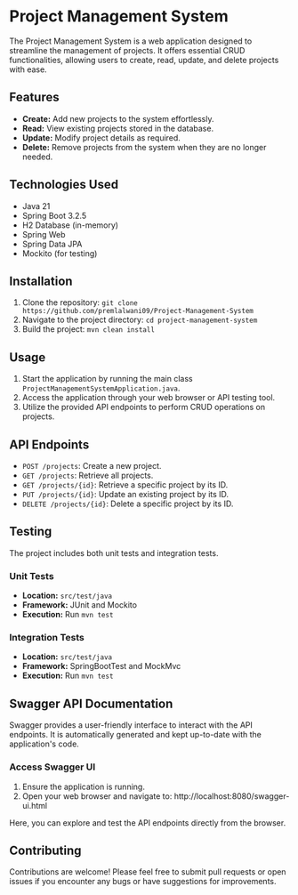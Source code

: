 # Project Management System

The Project Management System is a web application designed to streamline the management of projects. It offers essential CRUD functionalities, allowing users to create, read, update, and delete projects with ease.

## Features

- **Create:** Add new projects to the system effortlessly.
- **Read:** View existing projects stored in the database.
- **Update:** Modify project details as required.
- **Delete:** Remove projects from the system when they are no longer needed.

## Technologies Used

- Java 21
- Spring Boot 3.2.5
- H2 Database (in-memory)
- Spring Web
- Spring Data JPA
- Mockito (for testing)

## Installation

1. Clone the repository: `git clone https://github.com/premlalwani09/Project-Management-System`
2. Navigate to the project directory: `cd project-management-system`
3. Build the project: `mvn clean install`

## Usage

1. Start the application by running the main class `ProjectManagementSystemApplication.java`.
2. Access the application through your web browser or API testing tool.
3. Utilize the provided API endpoints to perform CRUD operations on projects.

## API Endpoints

- `POST /projects`: Create a new project.
- `GET /projects`: Retrieve all projects.
- `GET /projects/{id}`: Retrieve a specific project by its ID.
- `PUT /projects/{id}`: Update an existing project by its ID.
- `DELETE /projects/{id}`: Delete a specific project by its ID.

## Testing

The project includes both unit tests and integration tests.

### Unit Tests

- **Location:** `src/test/java`
- **Framework:** JUnit and Mockito
- **Execution:** Run `mvn test`

### Integration Tests

- **Location:** `src/test/java`
- **Framework:** SpringBootTest and MockMvc
- **Execution:** Run `mvn test`


## Swagger API Documentation
Swagger provides a user-friendly interface to interact with the API endpoints. It is automatically generated and kept up-to-date with the application's code.

### Access Swagger UI
1. Ensure the application is running.
2. Open your web browser and navigate to:
   http://localhost:8080/swagger-ui.html

Here, you can explore and test the API endpoints directly from the browser.


## Contributing

Contributions are welcome! Please feel free to submit pull requests or open issues if you encounter any bugs or have suggestions for improvements.

